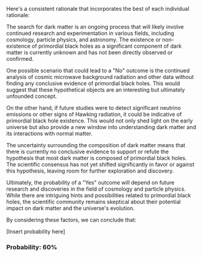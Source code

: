 Here's a consistent rationale that incorporates the best of each individual rationale:

The search for dark matter is an ongoing process that will likely involve continued research and experimentation in various fields, including cosmology, particle physics, and astronomy. The existence or non-existence of primordial black holes as a significant component of dark matter is currently unknown and has not been directly observed or confirmed.

One possible scenario that could lead to a "No" outcome is the continued analysis of cosmic microwave background radiation and other data without finding any conclusive evidence of primordial black holes. This would suggest that these hypothetical objects are an interesting but ultimately unfounded concept.

On the other hand, if future studies were to detect significant neutrino emissions or other signs of Hawking radiation, it could be indicative of primordial black hole existence. This would not only shed light on the early universe but also provide a new window into understanding dark matter and its interactions with normal matter.

The uncertainty surrounding the composition of dark matter means that there is currently no conclusive evidence to support or refute the hypothesis that most dark matter is composed of primordial black holes. The scientific consensus has not yet shifted significantly in favor or against this hypothesis, leaving room for further exploration and discovery.

Ultimately, the probability of a "Yes" outcome will depend on future research and discoveries in the field of cosmology and particle physics. While there are intriguing hints and possibilities related to primordial black holes, the scientific community remains skeptical about their potential impact on dark matter and the universe's evolution.

By considering these factors, we can conclude that:

[Insert probability here]

### Probability: 60%